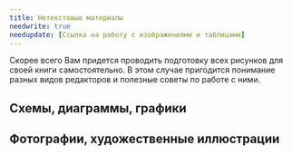 ```yaml
---
title: Нетекстовые материалы
needwrite: true
needupdate: [Ссылка на работу с изображениями и таблицами]
---
```


Скорее всего Вам придется проводить подготовку всех рисунков для своей
книги самостоятельно.  В этом случае пригодится понимание разных видов
редакторов и полезные советы по работе с ними.

## Схемы, диаграммы, графики

## Фотографии, художественные иллюстрации
